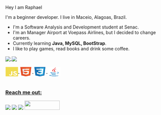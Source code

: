 Hey I am Raphael

I'm a beginner developer. I live in Maceio, Alagoas, Brazil. 

-  I'm a Software Analysis and Development student at Senac.
-  I'm an Manager Airport at Voepass Airlines, but I decided to change careers.
-  Currently learning **Java, MySQL, BootStrap**.
-  I like to play games, read books and drink some coffee.


<!-- Status -->
 <div>
  <a href="https://github.com/foxihh">
  <img width="390" align="center" src="https://github-readme-stats.vercel.app/api?username=foxihh&show_icons=true&theme=codeSTACKr&include_all_commits=true&count_private=False"/>
  <img width="390" align="center" src="https://github-readme-stats.vercel.app/api/top-langs/?username=foxihh&layout=compact&langs_count=9&theme=codeSTACKr"/>
</div>
<div style="display: inline_block"><br>
  <img align="center" alt="Js" height="30" width="40" src="https://raw.githubusercontent.com/devicons/devicon/master/icons/javascript/javascript-plain.svg">
  <img align="center" alt="HTML" height="30" width="40" src="https://raw.githubusercontent.com/devicons/devicon/master/icons/html5/html5-original.svg">
  <img align="center" alt="CSS" height="30" width="40" src="https://raw.githubusercontent.com/devicons/devicon/master/icons/css3/css3-original.svg">
  <img align="center" alt="Java" height="30" width="40" src="https://raw.githubusercontent.com/devicons/devicon/master/icons/java/java-original.svg">
</div>
<br>
 
### Reach me out:
<!-- Contatos --> 
<div> 
  <a href="https://www.instagram.com/raphacsi/" target="_blank"><img src="https://img.shields.io/badge/-Instagram-%23E4405F?style=for-the-badge&logo=instagram&logoColor=white" target="_blank"></a>
  <a href="mailto:rapha.scampos@gmail.com"><img src="https://img.shields.io/badge/-Gmail-%23333?style=for-the-badge&logo=gmail&logoColor=white" target="_blank"></a>
  <a href="https://www.linkedin.com/in/raphael-campos-09b805170/" target="_blank"><img src="https://img.shields.io/badge/-LinkedIn-%230077B5?style=for-the-badge&logo=linkedin&logoColor=white" target="_blank"></a> 
  <a href="https://foxihh.github.io/Portfolio/" target="_blank"><img height="28.4" width="110" src="https://img.shields.io/badge/-Portfolio-&?style=for-the-badge" target="_blank">
 
  
</div>
